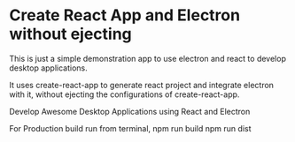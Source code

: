 # Create React App and Electron without ejecting

This is just a simple demonstration app to use electron and react to develop
desktop applications.

It uses create-react-app to generate react project and integrate electron with
it, without ejecting the configurations of create-react-app.

Develop Awesome Desktop Applications using React and Electron

For Production build run from terminal, npm run build npm run dist
